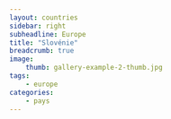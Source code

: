 ```yaml
---
layout: countries
sidebar: right
subheadline: Europe
title: "Slovénie"
breadcrumb: true
image:
    thumb: gallery-example-2-thumb.jpg
tags:
    - europe
categories:
    - pays
---
```

